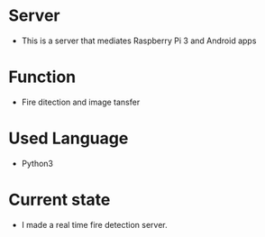 # Server
- This is a server that mediates Raspberry Pi 3 and Android apps

# Function
- Fire ditection and image tansfer

# Used Language
- Python3

# Current state
- I made a real time fire detection server.
